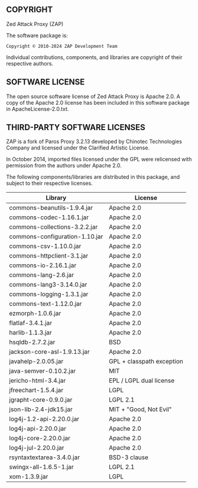 COPYRIGHT
---------

Zed Attack Proxy (ZAP)

The software package is:

    Copyright © 2010-2024 ZAP Development Team

Individual contributions, components, and libraries are copyright of their
respective authors.

SOFTWARE LICENSE
----------------

The open source software license of Zed Attack Proxy is Apache 2.0.
A copy of the Apache 2.0 license has been included in this software package
in ApacheLicense-2.0.txt.

THIRD-PARTY SOFTWARE LICENSES
-----------------------------

ZAP is a fork of Paros Proxy 3.2.13 developed by Chinotec Technologies Company
and licensed under the Clarified Artistic License.

In October 2014, imported files licensed under the GPL were relicensed with
permission from the authors under Apache 2.0.

The following components/libraries are distributed in this package,
and subject to their respective licenses.

| Library                             | License                   |
|-------------------------------------|---------------------------|
| commons-beanutils-1.9.4.jar         | Apache 2.0                |
| commons-codec-1.16.1.jar            | Apache 2.0                |
| commons-collections-3.2.2.jar       | Apache 2.0                |
| commons-configuration-1.10.jar      | Apache 2.0                |
| commons-csv-1.10.0.jar              | Apache 2.0                |
| commons-httpclient-3.1.jar          | Apache 2.0                |
| commons-io-2.16.1.jar               | Apache 2.0                |
| commons-lang-2.6.jar                | Apache 2.0                |
| commons-lang3-3.14.0.jar            | Apache 2.0                |
| commons-logging-1.3.1.jar           | Apache 2.0                |
| commons-text-1.12.0.jar             | Apache 2.0                |
| ezmorph-1.0.6.jar                   | Apache 2.0                |
| flatlaf-3.4.1.jar                   | Apache 2.0                |
| harlib-1.1.3.jar                    | Apache 2.0                |
| hsqldb-2.7.2.jar                    | BSD                       |
| jackson-core-asl-1.9.13.jar         | Apache 2.0                |
| javahelp-2.0.05.jar                 | GPL + classpath exception |
| java-semver-0.10.2.jar              | MIT                       |
| jericho-html-3.4.jar                | EPL / LGPL dual license   |
| jfreechart-1.5.4.jar                | LGPL                      |
| jgrapht-core-0.9.0.jar              | LGPL 2.1                  |
| json-lib-2.4-jdk15.jar              | MIT + "Good, Not Evil"    |
| log4j-1.2-api-2.20.0.jar            | Apache 2.0                |
| log4j-api-2.20.0.jar                | Apache 2.0                |
| log4j-core-2.20.0.jar               | Apache 2.0                |
| log4j-jul-2.20.0.jar                | Apache 2.0                |
| rsyntaxtextarea-3.4.0.jar           | BSD-3 clause              |
| swingx-all-1.6.5-1.jar              | LGPL 2.1                  |
| xom-1.3.9.jar                       | LGPL                      |
